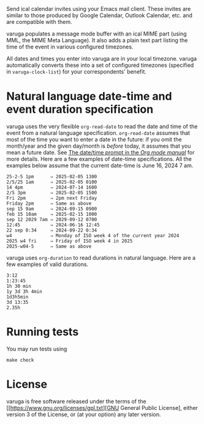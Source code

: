 Send ical calendar invites using your Emacs mail client. These
invites are similar to those produced by Google Calendar, Outlook
Calendar, etc. and are compatible with them.

varuga populates a message mode buffer with an ical MIME part (using
MML, the MIME Meta Language). It also adds a plain text part listing
the time of the event in various configured timezones.

All dates and times you enter into varuga are in your local timezone. varuga automatically converts these into a set of configured timezones (specified in `varuga-clock-list`) for your correspondents' benefit.

# Natural language date-time and event duration specification

varuga uses the very flexible `org-read-date` to read the date and
time of the event from a natural language
specification. `org-read-date` assumes that most of the time you want
to enter a date in the future: if you omit the month/year and the
given day/month is *before* today, it assumes that you mean a future
date. See [The date/time prompt in the *Org mode manual*](https://orgmode.org/manual/The-date_002ftime-prompt.html) for more details. Here are a few examples of date-time specifications. All the examples below assume that the current date-time is June 16, 2024 7 am.
```
25-2-5 1pm      ⇒ 2025-02-05 1300
2/5/25 1am      ⇒ 2025-02-05 0100
14 4pm          ⇒ 2024-07-14 1600
2/5 3pm         ⇒ 2025-02-05 1500
Fri 2pm         ⇒ 2pm next Friday
Friday 2pm      ⇒ Same as above
sep 15 9am      ⇒ 2024-09-15 0900
feb 15 10am     ⇒ 2025-02-15 1000
sep 12 2029 7am ⇒ 2029-09-12 0700
12:45           ⇒ 2024-06-16 12:45
22 sep 0:34     ⇒ 2024-09-22 0:34
w4              ⇒ Monday of ISO week 4 of the current year 2024
2025 w4 fri     ⇒ Friday of ISO week 4 in 2025
2025-w04-5      ⇒ Same as above
```

varuga uses `org-duration` to read durations in natural language. Here are a few examples of valid durations.
```
3:12
1:23:45
1h 30 min
1y 3d 3h 4min
1d3h5min
3d 13:35
2.35h
```

# Running tests

You may run tests using
```
make check
```

# License

varuga is free software released under the terms of the [[https://www.gnu.org/licenses/gpl.txt][GNU General Public License], either version 3 of the License, or (at your option) any later version.
